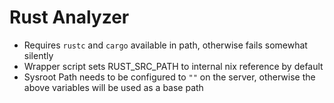 # Rust Analyzer
- Requires `rustc` and `cargo` available in path, otherwise fails somewhat
  silently
- Wrapper script sets RUST_SRC_PATH to internal nix reference by default
- Sysroot Path needs to be configured to `""` on the server, otherwise the above
  variables will be used as a base path
